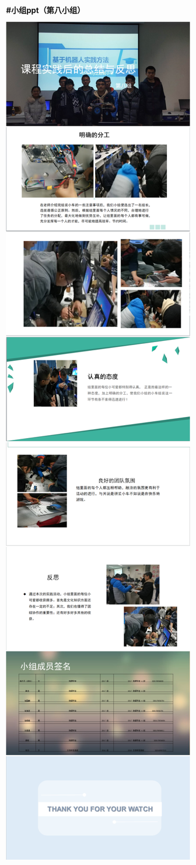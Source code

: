 #小组ppt（第八小组）
---
![](ppt_picture/01.png)  
![](ppt_picture/02.png)  
![](ppt_picture/03.png)  
![](ppt_picture/04.png)  
![](ppt_picture/05.png)  
![](ppt_picture/06.png)  
![](ppt_picture/07.png)  
![](ppt_picture/08.png)  